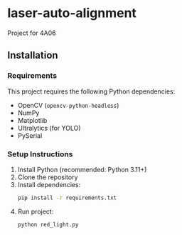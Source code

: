 # laser-auto-alignment
Project for 4A06

## Installation

### **Requirements**
This project requires the following Python dependencies:

- OpenCV (`opencv-python-headless`)
- NumPy
- Matplotlib
- Ultralytics (for YOLO)
- PySerial

### **Setup Instructions**
1. Install Python (recommended: Python 3.11+)
2. Clone the repository
3. Install dependencies:
      ```sh
    pip install -r requirements.txt
    ```
4. Run project:
    ```sh
    python red_light.py




